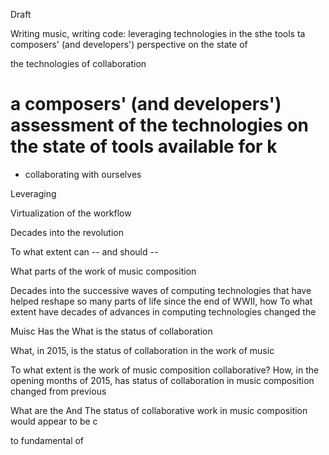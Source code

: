 Draft

Writing music, writing code: leveraging technologies in the sthe tools ta composers' (and developers') perspective on the
state of 

the technologies of collaboration

a composers' (and developers') assessment of the technologies  on the state of tools available for
k
=====


* collaborating with ourselves

Leveraging 
 
Virtualization of the workflow

Decades into the revolution 

To what extent can -- and should -- 

What parts of the work of music composition 

Decades into the successive waves of computing technologies that have helped
reshape so many parts of life since the end of WWII, how 
To what extent have decades of advances in computing technologies changed the

Muisc 
Has the 
What is the status of collaboration 

What, in 2015, is the status of collaboration in the work of music 

To what extent is the work of music composition collaborative? How, in the
opening months of 2015, has status of collaboration in music composition
changed from previous

What are the And The status of collaborative work in music composition would
appear to be c

to fundamental of 